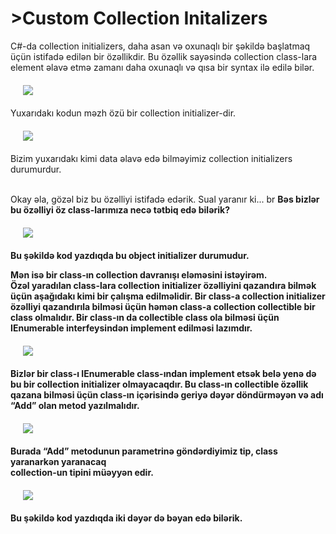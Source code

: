 
<h1>>Custom Collection Initalizers</h1>

<p>
  C#-da collection initializers, daha asan və oxunaqlı bir şəkildə başlatmaq üçün istifadə edilən bir özəllikdir. Bu özəllik sayəsində collection class-lara element əlavə etmə zamanı daha     oxunaqlı və qısa bir syntax ilə edilə bilər.
</p>
<div style = "witdh:100%; margin:20px" >
  <img style = "witdh: 600px"  src= "https://github.com/user-attachments/assets/47e14f43-c50c-43ff-b438-65f981363f23" />
</div>
<p>
  Yuxarıdakı kodun məzh özü bir collection initializer-dir.
</p>

<div style = "witdh:100%; margin:20px" >
  <img style = "witdh: 600px"  src= "https://github.com/user-attachments/assets/519fa68a-2ece-4cb0-a31d-80630b8b253f" />
</div>

<p>
  Bizim yuxarıdakı kimi data əlavə edə bilməyimiz collection initializers durumurdur.
</p>
<br>
Okay əla, gözəl biz bu özəlliyi istifadə edərik. Sual yaranır ki... br
<strong>Bəs bizlər bu özəlliyi öz class-larımıza necə tətbiq edə bilərik?</srtong>

<div style = "witdh:100%; margin:20px" >
  <img style = "witdh: 600px"  src= "https://github.com/user-attachments/assets/b91f674d-0e15-46fb-ba03-3216851823a4" />
</div>
<p>
  Bu şəkildə kod yazdıqda bu object initializer durumudur.
</p>
<p>
  Mən isə bir class-ın collection davranışı eləməsini istəyirəm. <br>
Özəl yaradılan class-lara collection initializer özəlliyini qazandıra bilmək üçün aşağıdakı kimi bir çalışma edilməlidir. Bir class-a collection initializer özəlliyi qazandırıla bilməsi üçün həmən class-a collection collectible bir class olmalıdır. Bir class-ın da collectible class ola bilməsi üçün IEnumerable interfeysindən implement edilməsi lazımdır.

</p>

<div style = "witdh:100%; margin:20px" >
  <img style = "witdh: 600px"  src= "https://github.com/user-attachments/assets/9bb4ff21-cdc2-44fa-a5c2-d9e7881c79d8" />
</div>

<p>
  Bizlər bir class-ı IEnumerable class-ından implement etsək belə yenə də bu bir collection initializer olmayacaqdır.<strong> Bu class-ın collectible özəllik qazana bilməsi üçün class-ın içərisində geriyə dəyər döndürməyən və adı “Add” olan metod yazılmalıdır.</strong>
</p>

<div style = "witdh:100%; margin:20px" >
  <img style = "witdh: 600px"  src= "https://github.com/user-attachments/assets/e4b732a6-1574-47bf-a9b8-c95c83b82542" />
</div>

<p>
  Burada “Add” metodunun parametrinə göndərdiyimiz tip, class yaranarkən yaranacaq <br>
  collection-un tipini müəyyən edir. 
</p>

<div style = "witdh:100%; margin:20px" >
  <img style = "witdh: 600px"  src= "https://github.com/user-attachments/assets/2b945bbe-6043-4a4b-9892-644ba275ee41" />
</div>

Bu şəkildə kod yazdıqda iki dəyər də bəyan edə bilərik.


